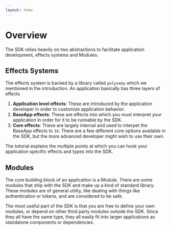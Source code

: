 ```yaml
---
layout: home
---
```


# Overview

The SDK relies heavily on two abstractions to facilitate application development, effects systems and Modules.

## Effects Systems

The effects system is backed by a library called `polysemy` which we mentioned in the introduction. An application basically has three layers of effects

1. **Application level effects**: These are introduced by the application developer in order to customize application behavior.
2. **BaseApp effects**: These are effects into which you must interpret your application in order for it to be runnable by the SDK.
3. **Core effects**: These are largely internal and used to interpet the BaseApp effects to `IO`. There are a few different core options available in the SDK, but the more advanced developer might wish to use their own.

The tutorial explains the multiple points at which you can hook your application specific effects and types into the SDK.

## Modules

The core building block of an application is a Module. There are some modules that ship with the SDK and make up a kind of standard library. These modules are of general utility, like dealing with things like authentication or tokens, and are considered to be safe.

The most useful part of the SDK is that you are free to define your own modules, or depend on other third party modules outside the SDK. Since they all have the same type, they all easily fit into larger applications as standalone components or dependencies.
